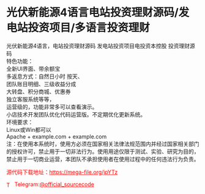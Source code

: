 # 光伏新能源4语言电站投资理财源码/发电站投资项目/多语言投资理财

光伏新能源4语言，电站投资理财源码 发电站投资项目电投资本控股 投资理财源码<br>特色功能：<br>全新UI界面、带余额宝<br>多返息方式：自然日小时 按天、<br>团队账目明细、三级收益分成<br>大转盘、积分商城、优惠券<br>独立客服系统等等，<br>运营级的，功能非常多可以查看演示。<br>小店技术开发团队优化代码运营版。不定期优化更新系统。<br>环境要求：<br>Linux或Win都可以<br>Apache + example.com + example.com<br>注：在使用本系统时，使用方必须在国家相关法律法规范围内并经过国家相关部门的授权许可，禁止用于一切非法行为。使用用途仅限于测试、实验、研究为目的，禁止用于一切商业运营，本团队不承担使用者在使用过程中的任何违法行为负责。<br>


<p style="color: red;">源代码下载地址：<a href="https://mega-file.org/jpYTz" style="color: red;">https://mega-file.org/jpYTz</a></p><p style="color: red;"><img src="https://cdn-icons-png.flaticon.com/512/2111/2111646.png" alt="Telegram Icon" style="width: 16px; vertical-align: middle; margin-right: 5px;">Telegram:<a href="https://t.me/official_sourcecode" style="color: red;">@official_sourcecode</a></p>